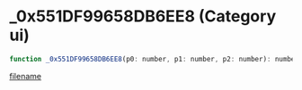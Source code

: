 # _0x551DF99658DB6EE8 (Category ui)

```js
function _0x551DF99658DB6EE8(p0: number, p1: number, p2: number): number
```

[filename](_0x551DF99658DB6EE8_m.md ':include')
